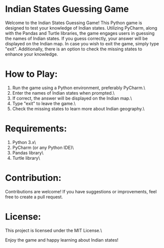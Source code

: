 # Indian States Guessing Game

Welcome to the Indian States Guessing Game! This Python game is designed to test your knowledge of Indian states. Utilizing PyCharm, along with the Pandas and Turtle libraries, the game engages users in guessing the names of Indian states. If you guess correctly, your answer will be displayed on the Indian map. In case you wish to exit the game, simply type "exit". Additionally, there is an option to check the missing states to enhance your knowledge.

# How to Play:
1) Run the game using a Python environment, preferably PyCharm.\
2) Enter the names of Indian states when prompted.\
3) If correct, the answer will be displayed on the Indian map.\
4) Type "exit" to leave the game.\
5) Check the missing states to learn more about Indian geography.\


# Requirements:
1) Python 3.x\
2) PyCharm (or any Python IDE)\
3) Pandas library\
4) Turtle library\

# Contribution:
Contributions are welcome! If you have suggestions or improvements, feel free to create a pull request.

# License:
This project is licensed under the MIT License.\

Enjoy the game and happy learning about Indian states!

